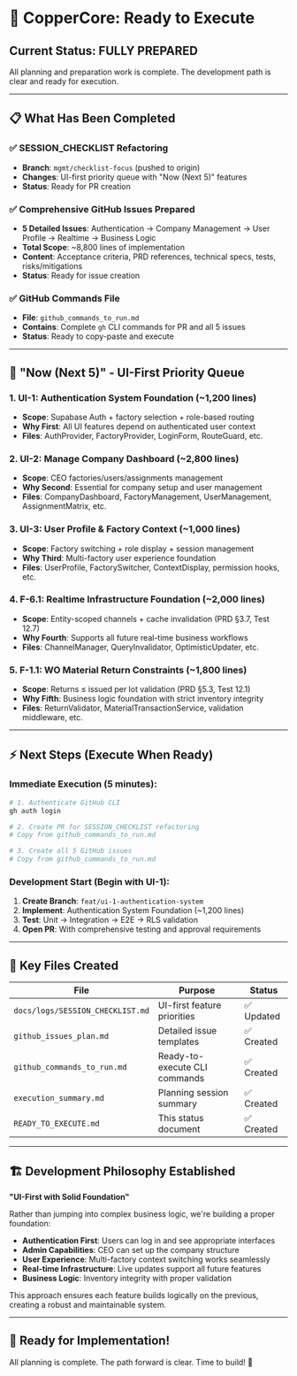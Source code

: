 # 🚀 CopperCore: Ready to Execute

## Current Status: FULLY PREPARED

All planning and preparation work is complete. The development path is clear and ready for execution.

---

## 📋 What Has Been Completed

### ✅ **SESSION_CHECKLIST Refactoring** 
- **Branch**: `mgmt/checklist-focus` (pushed to origin)
- **Changes**: UI-first priority queue with "Now (Next 5)" features
- **Status**: Ready for PR creation

### ✅ **Comprehensive GitHub Issues Prepared**
- **5 Detailed Issues**: Authentication → Company Management → User Profile → Realtime → Business Logic
- **Total Scope**: ~8,800 lines of implementation
- **Content**: Acceptance criteria, PRD references, technical specs, tests, risks/mitigations
- **Status**: Ready for issue creation

### ✅ **GitHub Commands File** 
- **File**: `github_commands_to_run.md`
- **Contains**: Complete `gh` CLI commands for PR and all 5 issues
- **Status**: Ready to copy-paste and execute

---

## 🎯 "Now (Next 5)" - UI-First Priority Queue

### **1. UI-1: Authentication System Foundation** (~1,200 lines)
- **Scope**: Supabase Auth + factory selection + role-based routing
- **Why First**: All UI features depend on authenticated user context
- **Files**: AuthProvider, FactoryProvider, LoginForm, RouteGuard, etc.

### **2. UI-2: Manage Company Dashboard** (~2,800 lines)
- **Scope**: CEO factories/users/assignments management
- **Why Second**: Essential for company setup and user management
- **Files**: CompanyDashboard, FactoryManagement, UserManagement, AssignmentMatrix, etc.

### **3. UI-3: User Profile & Factory Context** (~1,000 lines) 
- **Scope**: Factory switching + role display + session management
- **Why Third**: Multi-factory user experience foundation
- **Files**: UserProfile, FactorySwitcher, ContextDisplay, permission hooks, etc.

### **4. F-6.1: Realtime Infrastructure Foundation** (~2,000 lines)
- **Scope**: Entity-scoped channels + cache invalidation (PRD §3.7, Test 12.7)
- **Why Fourth**: Supports all future real-time business workflows  
- **Files**: ChannelManager, QueryInvalidator, OptimisticUpdater, etc.

### **5. F-1.1: WO Material Return Constraints** (~1,800 lines)
- **Scope**: Returns ≤ issued per lot validation (PRD §5.3, Test 12.1)
- **Why Fifth**: Business logic foundation with strict inventory integrity
- **Files**: ReturnValidator, MaterialTransactionService, validation middleware, etc.

---

## ⚡ Next Steps (Execute When Ready)

### **Immediate Execution** (5 minutes):
```bash
# 1. Authenticate GitHub CLI
gh auth login

# 2. Create PR for SESSION_CHECKLIST refactoring
# Copy from github_commands_to_run.md

# 3. Create all 5 GitHub issues  
# Copy from github_commands_to_run.md
```

### **Development Start** (Begin with UI-1):
1. **Create Branch**: `feat/ui-1-authentication-system`
2. **Implement**: Authentication System Foundation (~1,200 lines)
3. **Test**: Unit → Integration → E2E → RLS validation
4. **Open PR**: With comprehensive testing and approval requirements

---

## 📁 Key Files Created

| File | Purpose | Status |
|------|---------|--------|
| `docs/logs/SESSION_CHECKLIST.md` | UI-first feature priorities | ✅ Updated |
| `github_issues_plan.md` | Detailed issue templates | ✅ Created |
| `github_commands_to_run.md` | Ready-to-execute CLI commands | ✅ Created |
| `execution_summary.md` | Planning session summary | ✅ Created |
| `READY_TO_EXECUTE.md` | This status document | ✅ Created |

---

## 🏗️ Development Philosophy Established

**"UI-First with Solid Foundation"**

Rather than jumping into complex business logic, we're building a proper foundation:
- **Authentication First**: Users can log in and see appropriate interfaces
- **Admin Capabilities**: CEO can set up the company structure 
- **User Experience**: Multi-factory context switching works seamlessly
- **Real-time Infrastructure**: Live updates support all future features
- **Business Logic**: Inventory integrity with proper validation

This approach ensures each feature builds logically on the previous, creating a robust and maintainable system.

---

## 🎉 Ready for Implementation!

All planning is complete. The path forward is clear. Time to build! 🚀